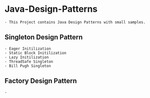 # Java-Design-Patterns
    - This Project contains Java Design Patterns with small samples.

## Singleton Design Pattern
    - Eager Initilization
    - Static Block Initilization
    - Lazy Initilization
    - ThreadSafe Singleton
    - Bill Pugh Singleton

## Factory Design Pattern
    - 